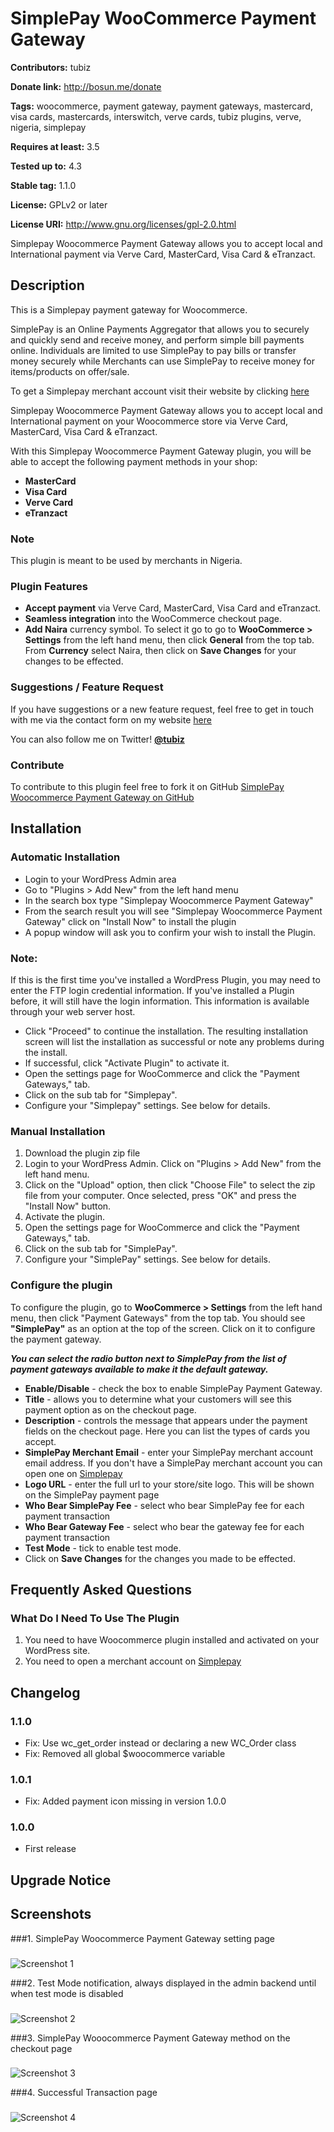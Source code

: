 # SimplePay WooCommerce Payment Gateway #
**Contributors:** tubiz

**Donate link:** http://bosun.me/donate

**Tags:** woocommerce, payment gateway, payment gateways, mastercard, visa cards, mastercards, interswitch, verve cards, tubiz plugins, verve, nigeria, simplepay

**Requires at least:** 3.5

**Tested up to:** 4.3

**Stable tag:** 1.1.0

**License:** GPLv2 or later

**License URI:** http://www.gnu.org/licenses/gpl-2.0.html


Simplepay Woocommerce Payment Gateway allows you to accept local and International payment via Verve Card, MasterCard, Visa Card & eTranzact.





## Description ##

This is a Simplepay payment gateway for Woocommerce.

SimplePay is an Online Payments Aggregator that allows you to securely and quickly send and receive money, and perform simple bill payments online. Individuals are limited to use SimplePay to pay bills or transfer money securely while Merchants can use SimplePay to receive money for items/products on offer/sale.

To get a Simplepay merchant account visit their website by clicking [here](https://simplepay4u.com)

Simplepay Woocommerce Payment Gateway allows you to accept local and International payment on your Woocommerce store via Verve Card, MasterCard, Visa Card & eTranzact.

With this Simplepay Woocommerce Payment Gateway plugin, you will be able to accept the following payment methods in your shop:

* __MasterCard__
* __Visa Card__
* __Verve Card__
* __eTranzact__

### Note ###

This plugin is meant to be used by merchants in Nigeria.

### Plugin Features ###

*   __Accept payment__ via Verve Card, MasterCard, Visa Card and eTranzact.
* 	__Seamless integration__ into the WooCommerce checkout page.
* 	__Add Naira__ currency symbol. To select it go to go to __WooCommerce > Settings__ from the left hand menu, then click __General__ from the top tab. From __Currency__ select Naira, then click on __Save Changes__ for your changes to be effected.


### Suggestions / Feature Request ###

If you have suggestions or a new feature request, feel free to get in touch with me via the contact form on my website [here](http://bosun.me/get-in-touch/)

You can also follow me on Twitter! **[@tubiz](http://twitter.com/tubiz)**


### Contribute ###
To contribute to this plugin feel free to fork it on GitHub [SimplePay Woocommerce Payment Gateway on GitHub](https://github.com/tubiz/simplepay-woocommerce-payment-gateway)


## Installation ##

### Automatic Installation ###
* 	Login to your WordPress Admin area
* 	Go to "Plugins > Add New" from the left hand menu
* 	In the search box type "Simplepay Woocommerce Payment Gateway"
*	From the search result you will see "Simplepay Woocommerce Payment Gateway" click on "Install Now" to install the plugin
*	A popup window will ask you to confirm your wish to install the Plugin.

### Note: ###
If this is the first time you've installed a WordPress Plugin, you may need to enter the FTP login credential information. If you've installed a Plugin before, it will still have the login information. This information is available through your web server host.

* Click "Proceed" to continue the installation. The resulting installation screen will list the installation as successful or note any problems during the install.
* If successful, click "Activate Plugin" to activate it.
* 	Open the settings page for WooCommerce and click the "Payment Gateways," tab.
* 	Click on the sub tab for "Simplepay".
*	Configure your "Simplepay" settings. See below for details.

### Manual Installation ###
1. 	Download the plugin zip file
2. 	Login to your WordPress Admin. Click on "Plugins > Add New" from the left hand menu.
3.  Click on the "Upload" option, then click "Choose File" to select the zip file from your computer. Once selected, press "OK" and press the "Install Now" button.
4.  Activate the plugin.
5. 	Open the settings page for WooCommerce and click the "Payment Gateways," tab.
6. 	Click on the sub tab for "SimplePay".
7.	Configure your "SimplePay" settings. See below for details.



### Configure the plugin ###
To configure the plugin, go to __WooCommerce > Settings__ from the left hand menu, then click "Payment Gateways" from the top tab. You should see __"SimplePay"__ as an option at the top of the screen. Click on it to configure the payment gateway.

__*You can select the radio button next to SimplePay from the list of payment gateways available to make it the default gateway.*__

* __Enable/Disable__ - check the box to enable SimplePay Payment Gateway.
* __Title__ - allows you to determine what your customers will see this payment option as on the checkout page.
* __Description__ - controls the message that appears under the payment fields on the checkout page. Here you can list the types of cards you accept.
* __SimplePay Merchant Email__  - enter your SimplePay merchant account email address. If you don't have a SimplePay merchant account you can open one on [Simplepay](https://simplepay4u.com)
* __Logo URL__  - enter the full url to your store/site logo. This will be shown on the SimplePay payment page
* __Who Bear SimplePay Fee__  - select who bear SimplePay fee for each payment transaction
* __Who Bear Gateway Fee__  - select who bear the gateway fee for each payment transaction
* __Test Mode__  - tick to enable test mode.
* Click on __Save Changes__ for the changes you made to be effected.





## Frequently Asked Questions ##

### What Do I Need To Use The Plugin ###

1.	You need to have Woocommerce plugin installed and activated on your WordPress site.
2.	You need to open a merchant account on [Simplepay](https://simplepay4u.com)


## Changelog ##

### 1.1.0 ###
*	Fix: Use wc_get_order instead or declaring a new WC_Order class
*	Fix: Removed all global $woocommerce variable

### 1.0.1 ###
* 	Fix: Added payment icon missing in version 1.0.0

### 1.0.0 ###
*   First release




## Upgrade Notice ##


## Screenshots ##

###1. SimplePay Woocommerce Payment Gateway setting page
###
![Screenshot 1](https://github.com/tubiz/simplepay-woocommerce-payment-gateway/blob/master/assets/screenshot-1.png)

###2. Test Mode notification, always displayed in the admin backend until when test mode is disabled
###
![Screenshot 2](https://github.com/tubiz/simplepay-woocommerce-payment-gateway/blob/master/assets/screenshot-2.png)

###3. SimplePay Wooocommerce Payment Gateway method on the checkout page
###
![Screenshot 3](https://github.com/tubiz/simplepay-woocommerce-payment-gateway/blob/master/assets/screenshot-3.png)

###4. Successful Transaction page
###
![Screenshot 4](https://github.com/tubiz/simplepay-woocommerce-payment-gateway/blob/master/assets/screenshot-4.png)
